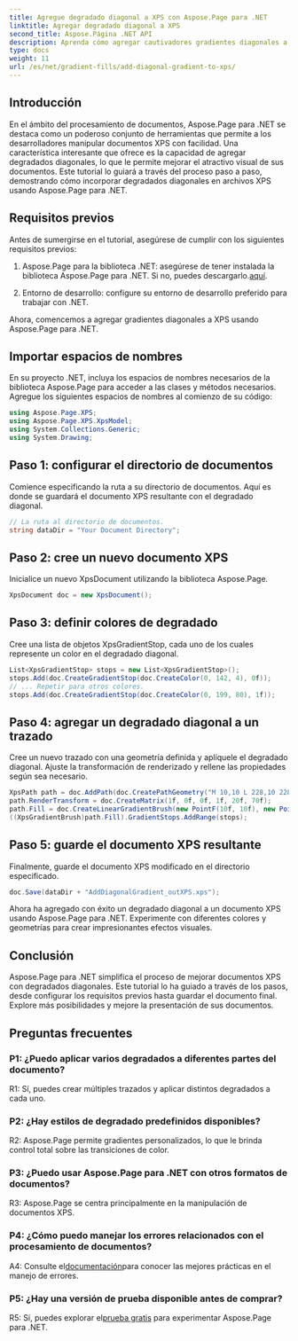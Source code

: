 ```yaml
---
title: Agregue degradado diagonal a XPS con Aspose.Page para .NET
linktitle: Agregar degradado diagonal a XPS
second_title: Aspose.Página .NET API
description: Aprenda cómo agregar cautivadores gradientes diagonales a documentos XPS usando Aspose.Page para .NET. Mejore sus presentaciones visuales sin esfuerzo.
type: docs
weight: 11
url: /es/net/gradient-fills/add-diagonal-gradient-to-xps/
---
```

## Introducción

En el ámbito del procesamiento de documentos, Aspose.Page para .NET se destaca como un poderoso conjunto de herramientas que permite a los desarrolladores manipular documentos XPS con facilidad. Una característica interesante que ofrece es la capacidad de agregar degradados diagonales, lo que le permite mejorar el atractivo visual de sus documentos. Este tutorial lo guiará a través del proceso paso a paso, demostrando cómo incorporar degradados diagonales en archivos XPS usando Aspose.Page para .NET.

## Requisitos previos

Antes de sumergirse en el tutorial, asegúrese de cumplir con los siguientes requisitos previos:

1.  Aspose.Page para la biblioteca .NET: asegúrese de tener instalada la biblioteca Aspose.Page para .NET. Si no, puedes descargarlo.[aquí](https://releases.aspose.com/page/net/).

2. Entorno de desarrollo: configure su entorno de desarrollo preferido para trabajar con .NET.

Ahora, comencemos a agregar gradientes diagonales a XPS usando Aspose.Page para .NET.

## Importar espacios de nombres

En su proyecto .NET, incluya los espacios de nombres necesarios de la biblioteca Aspose.Page para acceder a las clases y métodos necesarios. Agregue los siguientes espacios de nombres al comienzo de su código:

```csharp
using Aspose.Page.XPS;
using Aspose.Page.XPS.XpsModel;
using System.Collections.Generic;
using System.Drawing;
```

## Paso 1: configurar el directorio de documentos

Comience especificando la ruta a su directorio de documentos. Aquí es donde se guardará el documento XPS resultante con el degradado diagonal.

```csharp
// La ruta al directorio de documentos.
string dataDir = "Your Document Directory";
```

## Paso 2: cree un nuevo documento XPS

Inicialice un nuevo XpsDocument utilizando la biblioteca Aspose.Page.

```csharp
XpsDocument doc = new XpsDocument();
```

## Paso 3: definir colores de degradado

Cree una lista de objetos XpsGradientStop, cada uno de los cuales represente un color en el degradado diagonal.

```csharp
List<XpsGradientStop> stops = new List<XpsGradientStop>();
stops.Add(doc.CreateGradientStop(doc.CreateColor(0, 142, 4), 0f));
// ... Repetir para otros colores.
stops.Add(doc.CreateGradientStop(doc.CreateColor(0, 199, 80), 1f));
```

## Paso 4: agregar un degradado diagonal a un trazado

Cree un nuevo trazado con una geometría definida y aplíquele el degradado diagonal. Ajuste la transformación de renderizado y rellene las propiedades según sea necesario.

```csharp
XpsPath path = doc.AddPath(doc.CreatePathGeometry("M 10,10 L 228,10 228,100 10,100"));
path.RenderTransform = doc.CreateMatrix(1f, 0f, 0f, 1f, 20f, 70f);
path.Fill = doc.CreateLinearGradientBrush(new PointF(10f, 10f), new PointF(228f, 100f));
((XpsGradientBrush)path.Fill).GradientStops.AddRange(stops);
```

## Paso 5: guarde el documento XPS resultante

Finalmente, guarde el documento XPS modificado en el directorio especificado.

```csharp
doc.Save(dataDir + "AddDiagonalGradient_outXPS.xps");
```

Ahora ha agregado con éxito un degradado diagonal a un documento XPS usando Aspose.Page para .NET. Experimente con diferentes colores y geometrías para crear impresionantes efectos visuales.

## Conclusión

Aspose.Page para .NET simplifica el proceso de mejorar documentos XPS con degradados diagonales. Este tutorial lo ha guiado a través de los pasos, desde configurar los requisitos previos hasta guardar el documento final. Explore más posibilidades y mejore la presentación de sus documentos.

## Preguntas frecuentes

### P1: ¿Puedo aplicar varios degradados a diferentes partes del documento?

R1: Sí, puedes crear múltiples trazados y aplicar distintos degradados a cada uno.

### P2: ¿Hay estilos de degradado predefinidos disponibles?

R2: Aspose.Page permite gradientes personalizados, lo que le brinda control total sobre las transiciones de color.

### P3: ¿Puedo usar Aspose.Page para .NET con otros formatos de documentos?

R3: Aspose.Page se centra principalmente en la manipulación de documentos XPS.

### P4: ¿Cómo puedo manejar los errores relacionados con el procesamiento de documentos?

 A4: Consulte el[documentación](https://reference.aspose.com/page/net/)para conocer las mejores prácticas en el manejo de errores.

### P5: ¿Hay una versión de prueba disponible antes de comprar?

 R5: Sí, puedes explorar el[prueba gratis](https://releases.aspose.com/) para experimentar Aspose.Page para .NET.